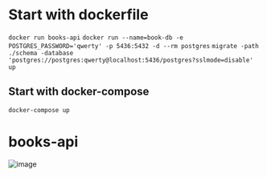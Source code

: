 # Start with dockerfile

`
docker run books-api
`
`docker run --name=book-db -e POSTGRES_PASSWORD='qwerty' -p 5436:5432 -d --rm postgres`
`migrate -path ./schema -database 'postgres://postgres:qwerty@localhost:5436/postgres?sslmode=disable' up
`

## Start with docker-compose
`docker-compose up`


# books-api
![image](https://user-images.githubusercontent.com/40574816/175290188-09ef8151-123c-4516-bfaf-318413053365.png)
